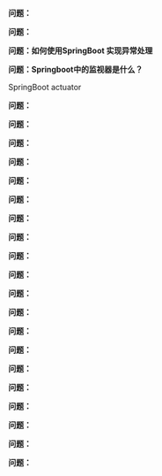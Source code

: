 
**问题：**


**问题：**

**问题：如何使用SpringBoot 实现异常处理**



**问题：Springboot中的监视器是什么？**

SpringBoot actuator

**问题：**

**问题：**

**问题：**


**问题：**


**问题：**


**问题：**

**问题：**

**问题：**


**问题：**

**问题：**

**问题：**

**问题：**

**问题：**

**问题：**

**问题：**

**问题：**

**问题：**

**问题：**

**问题：**

**问题：**



